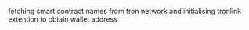fetching smart contract names from tron network and initialising tronlink extention to obtain wallet address 
